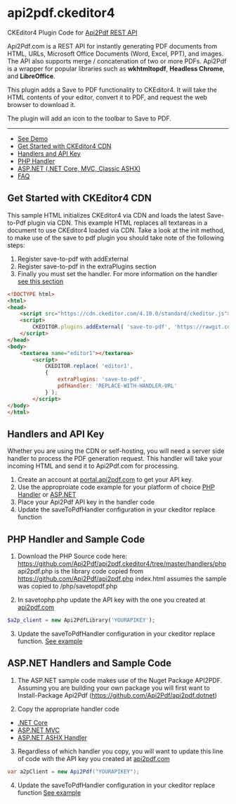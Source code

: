 # api2pdf.ckeditor4
CKEditor4 Plugin Code for [Api2Pdf REST API](https://www.api2pdf.com/documentation) 

Api2Pdf.com is a REST API for instantly generating PDF documents from HTML, URLs, Microsoft Office Documents (Word, Excel, PPT), and images. The API also supports merge / concatenation of two or more PDFs. Api2Pdf is a wrapper for popular libraries such as **wkhtmltopdf**, **Headless Chrome**, and **LibreOffice**.

This plugin adds a Save to PDF functionality to CKEditor4.  It will take the HTML contents of your editor, convert it to PDF, and request the web browser to download it.

The plugin will add an icon to the toolbar to Save to PDF.

***
- [See Demo](https://www.api2pdf.com/ckeditor4-save-to-pdf-plugin/)
- [Get Started with CKEditor4 CDN](#ckeditor4-cdn)
- [Handlers and API Key](#handler)
- [PHP Handler](#php)
- [ASP.NET (.NET Core, MVC, Classic ASHX)](#aspnet)
- [FAQ](https://www.api2pdf.com/faq)


## <a name="ckeditor4-cdn"></a>Get Started with CKEditor4 CDN
This sample HTML initializes CKEditor4 via CDN and loads the latest Save-to-Pdf plugin via CDN.  This example HTML replaces all textareas in a document to use CKEditor4 loaded via CDN.  Take a look at the init method, to make use of the save to pdf plugin you should take note of the following steps:

1. Register save-to-pdf with addExternal
2. Register save-to-pdf in the extraPlugins section
3. Finally you must set the handler.  For more information on the handler [see this section](#handler)

```html
<!DOCTYPE html>
<html>
<head>
    <script src="https://cdn.ckeditor.com/4.10.0/standard/ckeditor.js"></script>
    <script>
        CKEDITOR.plugins.addExternal( 'save-to-pdf', 'https://rawgit.com/Api2Pdf/api2pdf.ckeditor4/master/plugins/save-to-pdf/', 'plugin.js' );
    </script>
</head>
<body>
    <textarea name="editor1"></textarea>
		<script>
			CKEDITOR.replace( 'editor1',
            {
                extraPlugins: 'save-to-pdf',
                pdfHandler: 'REPLACE-WITH-HANDLER-URL'
            } );
		</script>
</body>
</html>
```

## <a name="handler"></a>Handlers and API Key
Whether you are using the CDN or self-hosting, you will need a server side handler to process the PDF generation request.  This handler will take your incoming HTML and send it to Api2Pdf.com for processing.

1. Create an account at [portal.api2pdf.com](https://portal.api2pdf.com/register) to get your API key.
2. Use the approproiate code example for your platform of choice [PHP Handler](#php) or [ASP.NET](#aspnet)
3. Place your Api2Pdf API key in the handler code
4. Update the saveToPdfHandler configuration in your ckeditor replace function

## <a name="php"></a>PHP Handler and Sample Code
1. Download the PHP Source code here: https://github.com/Api2Pdf/api2pdf.ckeditor4/tree/master/handlers/php
api2pdf.php is the library code copied from https://github.com/Api2Pdf/api2pdf.php
index.html assumes the sample was copied to /php/savetopdf.php

2. In savetophp.php update the API key with the one you created at [api2pdf.com](https://portal.api2pdf.com/register)
```php
$a2p_client = new Api2PdfLibrary('YOURAPIKEY');
```

3. Update the saveToPdfHandler configuration in your ckeditor replace function. [See example](https://github.com/Api2Pdf/api2pdf.ckeditor4/blob/master/handlers/php/index.html)

## <a name="aspnet"></a>ASP.NET Handlers and Sample Code
1. The ASP.NET sample code makes use of the Nuget Package API2PDF.  Assuming you are building your own package you will first want to Install-Package Api2Pdf (https://github.com/Api2Pdf/api2pdf.dotnet)

2. Copy the appropriate handler code
- [.NET Core](https://github.com/Api2Pdf/api2pdf.ckeditor4/blob/master/handlers/DotNetExamples/AspNet.Core.Mvc/Controllers/SaveToPdfController.cs)
- [ASP.NET MVC](https://github.com/Api2Pdf/api2pdf.ckeditor4/blob/master/handlers/DotNetExamples/AspNet.Mvc/Controllers/SaveToPdfController.cs)
- [ASP.NET ASHX Handler](https://github.com/Api2Pdf/ckeditor4/blob/master/handlers/DotNetExamples/AspNet.WebForm/SaveToPdf.ashx.cs)

3. Regardless of which handler you copy, you will want to update this line of code with the API key you created at [api2pdf.com](https://portal.api2pdf.com/register)
```csharp
var a2pClient = new Api2Pdf("YOURAPIKEY");
```

4. Update the saveToPdfHandler configuration in your ckeditor replace function [See example](https://github.com/Api2Pdf/api2pdf.ckeditor4/blob/master/handlers/DotNetExamples/AspNet.WebForm/index.html)
